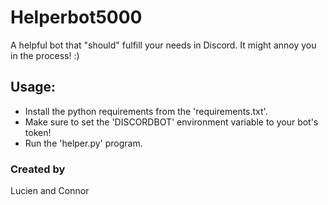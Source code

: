 # Helperbot5000
A helpful bot that "should" fulfill your needs in Discord. It might annoy you in the process! :)


## Usage:
- Install the python requirements from the 'requirements.txt'.
- Make sure to set the 'DISCORDBOT' environment variable to your bot's token!
- Run the 'helper.py' program.


### Created by
Lucien and Connor 
